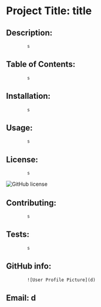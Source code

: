 # Project Title: title

 ## Description:

            s

 ## Table of Contents:

            s

 ## Installation:

            s

## Usage:

            s

  ## License:

            s
![GitHub license](https://img.shields.io/badge/license-s-blue.svg)

## Contributing:

            s

## Tests:

            s

 ## GitHub info:

            ![User Profile Picture](d)

## Email: d